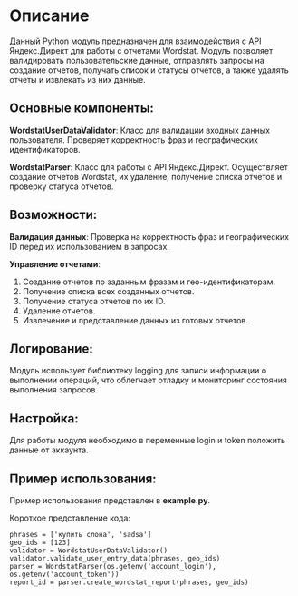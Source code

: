 # Описание
Данный Python модуль предназначен для взаимодействия с API Яндекс.Директ для работы с отчетами Wordstat. Модуль позволяет валидировать пользовательские данные, отправлять запросы на создание отчетов, получать список и статусы отчетов, а также удалять отчеты и извлекать из них данные.

## Основные компоненты:
**WordstatUserDataValidator**: Класс для валидации входных данных пользователя. Проверяет корректность фраз и географических идентификаторов.

**WordstatParser**: Класс для работы с API Яндекс.Директ. Осуществляет создание отчетов Wordstat, их удаление, получение списка отчетов и проверку статуса отчетов.

## Возможности:
**Валидация данных**: Проверка на корректность фраз и географических ID перед их использованием в запросах.

**Управление отчетами**:
1. Создание отчетов по заданным фразам и гео-идентификаторам.
2. Получение списка всех созданных отчетов.
3. Получение статуса отчетов по их ID.
4. Удаление отчетов.
5. Извлечение и представление данных из готовых отчетов.

## Логирование:
Модуль использует библиотеку logging для записи информации о выполнении операций, что облегчает отладку и мониторинг состояния выполнения запросов.

## Настройка:
Для работы модуля необходимо в переменные login и token положить данные от аккаунта.

## Пример использования:
Пример использования представлен в **example.py**. 

Короткое представление кода:

```
phrases = ['купить слона', 'sadsa']
geo_ids = [123]
validator = WordstatUserDataValidator()
validator.validate_user_entry_data(phrases, geo_ids)
parser = WordstatParser(os.getenv('account_login'), os.getenv('account_token'))
report_id = parser.create_wordstat_report(phrases, geo_ids)
```